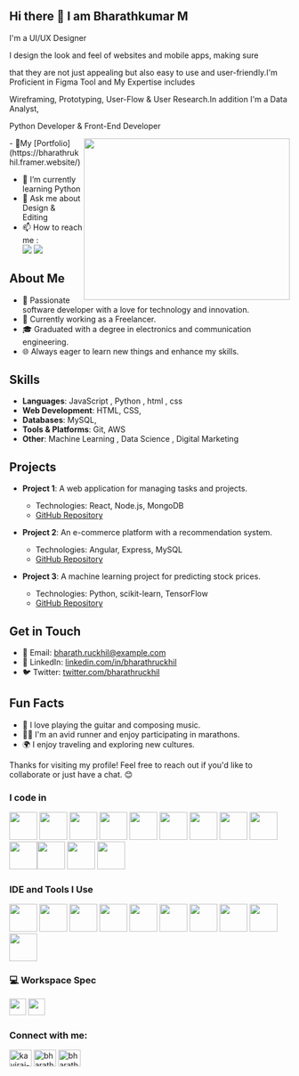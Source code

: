 ## Hi there 👋 I am Bharathkumar M

I'm a UI/UX Designer

I design the look and feel of websites and mobile apps, making sure 

that they are not just appealing but also easy to use and user-friendly.I'm Proficient in Figma Tool and My Expertise includes 

Wireframing, Prototyping, User-Flow & User Research.In addition I'm a Data Analyst, 

Python Developer & Front-End Developer

<img align="right" width="370" height="290" src="https://i.pinimg.com/originals/47/f0/34/47f0342cec72b800463bf003eac1257e.gif">
- 🔭My [Portfolio] (https://bharathrukhil.framer.website/)


- 🌱 I’m currently learning Python 
- 💬 Ask me about Design & Editing
- 📫 How to reach me :
<br /> [<img src="https://img.shields.io/badge/Twitter-1DA1F2?style=for-the-badge&logo=twitter&logoColor=white" />](https://x.com/bharathruckhil) [<img src="https://img.shields.io/badge/LinkedIn-0077B5?style=for-the-badge&logo=linkedin&logoColor=white" />](https://www.linkedin.com/in/bharathruckhil)

## About Me

- 🌟 Passionate software developer with a love for technology and innovation.
- 💼 Currently working as a Freelancer.
- 🎓 Graduated with a degree in electronics and communication engineering.
- 🌐 Always eager to learn new things and enhance my skills.

## Skills

- **Languages**: JavaScript , Python , html , css 
- **Web Development**: HTML, CSS,
- **Databases**: MySQL,
- **Tools & Platforms**: Git, AWS
- **Other**: Machine Learning , Data Science , Digital Marketing

## Projects

- **Project 1**: A web application for managing tasks and projects.
    - Technologies: React, Node.js, MongoDB
    - [GitHub Repository](https://github.com/bharathruckhil/project1)

- **Project 2**: An e-commerce platform with a recommendation system.
    - Technologies: Angular, Express, MySQL
    - [GitHub Repository](https://github.com/bharathruckhil/project2)

- **Project 3**: A machine learning project for predicting stock prices.
    - Technologies: Python, scikit-learn, TensorFlow
    - [GitHub Repository](https://github.com/bharathruckhil/project3)

## Get in Touch

- 📧 Email: bharath.ruckhil@example.com
- 💼 LinkedIn: [linkedin.com/in/bharathruckhil](https://linkedin.com/in/bharathruckhil)
- 🐦 Twitter: [twitter.com/bharathruckhil](https://twitter.com/bharathruckhil)

## Fun Facts

- 🎸 I love playing the guitar and composing music.
- 🏃‍♂️ I'm an avid runner and enjoy participating in marathons.
- 🌍 I enjoy traveling and exploring new cultures.

Thanks for visiting my profile! Feel free to reach out if you'd like to collaborate or just have a chat. 😊

### I code in
<img height="50" width="50" src="https://img.icons8.com/color/48/000000/python.png" /> <img height="50" width="50" src="https://img.icons8.com/color/48/000000/c-programming.png" /> <img height="50" width="50" src="https://img.icons8.com/color/48/000000/c-plus-plus-logo.png" /> <img height="50" width="50" src="https://img.icons8.com/color/48/000000/java-coffee-cup-logo.png" /> <img height="50" width="50" src="https://img.icons8.com/color/48/000000/html-5.png" /> <img height="50" width="50" src="https://img.icons8.com/color/48/000000/css3.png" /> <img height="50" width="50" src="https://img.icons8.com/color/48/000000/sass.png"/> <img height="50" width="50" src="https://img.icons8.com/color/48/000000/bootstrap.png" />
<img height="50" width="50" src="https://img.icons8.com/color/48/000000/javascript.png"/><img height="50" width="50" src="https://img.icons8.com/color/48/000000/tensorflow.png"/><img height="50" width="50" src="https://img.icons8.com/fluent/48/000000/arduino.png"/> <img height="50" width="50" src="https://img.icons8.com/color/48/000000/react-native.png"/> <img height="50" width="50" src="https://img.icons8.com/color/48/000000/google-firebase-console.png"/> 


### IDE and Tools I Use
<img height="50" width="50" src="https://img.icons8.com/color/48/000000/visual-studio-code-2019.png"/> <img height="50" width="50" src="https://img.icons8.com/color/48/000000/pycharm.png"/> <img height="50" width="50" src="https://img.icons8.com/color/50/000000/git.png"/> <img height="50" width="50" src="https://img.icons8.com/dusk/64/000000/anaconda.png"/> <img height="50" src="https://img.icons8.com/officel/480/null/java-eclipse.png"/> <img height="50" src="https://img.icons8.com/color/480/null/notion--v1.png" /> <img height="50" width="50" src="https://img.icons8.com/doodle/48/000000/adobe-photoshop.png"/> <img height="50" width="50" src="https://img.icons8.com/color/48/000000/figma--v1.png"/> <img height="50" src="https://img.shields.io/badge/Netlify-00C7B7?style=for-the-badge&logo=netlify&logoColor=white"/> <img height="50" src="https://img.shields.io/badge/Adobe%20XD-FF61F6?style=for-the-badge&logo=Adobe%20XD&logoColor=white"/>


### 💻 Workspace Spec
<img height="30" src="https://img.shields.io/badge/Windows-10-0078D4?style=for-the-badge&logo=windows&logoColor=white"/>  <img height="30" src="https://img.shields.io/badge/AMD-Ryzen_5_4600H-ED1C24?style=for-the-badge&logo=amd&logoColor=white"/> 

<h3 align="left">Connect with me:</h3>
<p align="left">
<a href="https://linkedin.com/in/bharathruckhil" target="blank"><img align="center" src="https://raw.githubusercontent.com/rahuldkjain/github-profile-readme-generator/master/src/images/icons/Social/linked-in-alt.svg" alt="kaviraj-m" height="30" width="40" /></a>
<a href="https://instagram.com/bharathruckhil" target="blank"><img align="center" src="https://raw.githubusercontent.com/rahuldkjain/github-profile-readme-generator/master/src/images/icons/Social/instagram.svg" alt="bharathruckhil" height="30" width="40" /></a>
<a href="https://www.youtube.com/@bharath_ruckhil" target="blank"><img align="center" src="https://raw.githubusercontent.com/rahuldkjain/github-profile-readme-generator/master/src/images/icons/Social/youtube.svg" alt="bharathruckhil" height="30" width="40" /></a>
</p>
